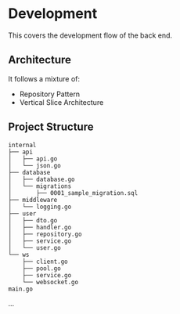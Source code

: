 # Development

This covers the development flow of the back end.

## Architecture

It follows a mixture of:

- Repository Pattern
- Vertical Slice Architecture

## Project Structure

```
internal
├── api
│   ├── api.go
│   └── json.go
├── database
│   ├── database.go
│   └── migrations
│       ├── 0001_sample_migration.sql
├── middleware
│   └── logging.go
├── user
│   ├── dto.go
│   ├── handler.go
│   ├── repository.go
│   ├── service.go
│   └── user.go
└── ws
    ├── client.go
    ├── pool.go
    ├── service.go
    └── websocket.go
main.go
```

...
